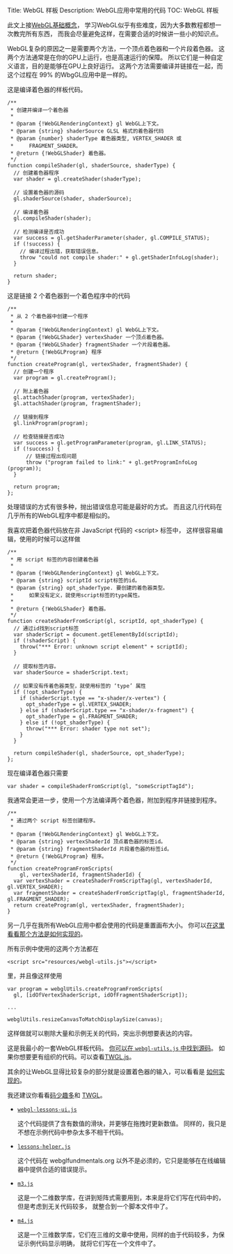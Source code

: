 Title: WebGL 样板
Description: WebGL应用中常用的代码
TOC: WebGL 样板


此文上接<a href="webgl-fundamentals.html">WebGL基础概念</a>，
学习WebGL似乎有些难度，因为大多数教程都想一次教完所有东西，
而我会尽量避免这样，在需要合适的时候讲一些小的知识点。

WebGL复杂的原因之一是需要两个方法，一个顶点着色器和一个片段着色器。
这两个方法通常是在你的GPU上运行，也是高速运行的保障。
所以它们是一种自定义语言，目的是能够在GPU上良好运行。
这两个方法需要编译并链接在一起，而这个过程在 99% 的WbgGL应用中是一样的。

这是编译着色器的样板代码。

    /**
     * 创建并编译一个着色器
     *
     * @param {!WebGLRenderingContext} gl WebGL上下文。
     * @param {string} shaderSource GLSL 格式的着色器代码
     * @param {number} shaderType 着色器类型, VERTEX_SHADER 或
     *     FRAGMENT_SHADER。
     * @return {!WebGLShader} 着色器。
     */
    function compileShader(gl, shaderSource, shaderType) {
      // 创建着色器程序
      var shader = gl.createShader(shaderType);

      // 设置着色器的源码
      gl.shaderSource(shader, shaderSource);

      // 编译着色器
      gl.compileShader(shader);

      // 检测编译是否成功
      var success = gl.getShaderParameter(shader, gl.COMPILE_STATUS);
      if (!success) {
        // 编译过程出错，获取错误信息。
        throw "could not compile shader:" + gl.getShaderInfoLog(shader);
      }

      return shader;
    }

这是链接 2 个着色器到一个着色程序中的代码

    /**
     * 从 2 个着色器中创建一个程序
     *
     * @param {!WebGLRenderingContext) gl WebGL上下文。
     * @param {!WebGLShader} vertexShader 一个顶点着色器。
     * @param {!WebGLShader} fragmentShader 一个片段着色器。
     * @return {!WebGLProgram} 程序
     */
    function createProgram(gl, vertexShader, fragmentShader) {
      // 创建一个程序
      var program = gl.createProgram();

      // 附上着色器
      gl.attachShader(program, vertexShader);
      gl.attachShader(program, fragmentShader);

      // 链接到程序
      gl.linkProgram(program);

      // 检查链接是否成功
      var success = gl.getProgramParameter(program, gl.LINK_STATUS);
      if (!success) {
          // 链接过程出现问题
          throw ("program failed to link:" + gl.getProgramInfoLog (program));
      }

      return program;
    };

处理错误的方式有很多种，抛出错误信息可能是最好的方式。
而且这几行代码在几乎所有的WebGL程序中都是相似的。

我喜欢把着色器代码放在非 JavaScript 代码的 &lt;script&gt; 标签中，
这样很容易编辑，使用的时候可以这样做

    /**
     * 用 script 标签的内容创建着色器
     *
     * @param {!WebGLRenderingContext} gl WebGL上下文。
     * @param {string} scriptId script标签的id。
     * @param {string} opt_shaderType. 要创建的着色器类型。
     *     如果没有定义，就使用script标签的type属性。
     *     
     * @return {!WebGLShader} 着色器。
     */
    function createShaderFromScript(gl, scriptId, opt_shaderType) {
      // 通过id找到script标签
      var shaderScript = document.getElementById(scriptId);
      if (!shaderScript) {
        throw("*** Error: unknown script element" + scriptId);
      }

      // 提取标签内容。
      var shaderSource = shaderScript.text;

      // 如果没有传着色器类型，就使用标签的 ‘type’ 属性
      if (!opt_shaderType) {
        if (shaderScript.type == "x-shader/x-vertex") {
          opt_shaderType = gl.VERTEX_SHADER;
        } else if (shaderScript.type == "x-shader/x-fragment") {
          opt_shaderType = gl.FRAGMENT_SHADER;
        } else if (!opt_shaderType) {
          throw("*** Error: shader type not set");
        }
      }

      return compileShader(gl, shaderSource, opt_shaderType);
    };

现在编译着色器只需要

    var shader = compileShaderFromScript(gl, "someScriptTagId");

我通常会更进一步，使用一个方法编译两个着色器，附加到程序并链接到程序。

    /**
     * 通过两个 script 标签创建程序。
     *
     * @param {!WebGLRenderingContext} gl WebGL上下文。
     * @param {string} vertexShaderId 顶点着色器的标签id。
     * @param {string} fragmentShaderId 片段着色器的标签id。
     * @return {!WebGLProgram} 程序。
     */
    function createProgramFromScripts(
        gl, vertexShaderId, fragmentShaderId) {
      var vertexShader = createShaderFromScriptTag(gl, vertexShaderId, gl.VERTEX_SHADER);
      var fragmentShader = createShaderFromScriptTag(gl, fragmentShaderId, gl.FRAGMENT_SHADER);
      return createProgram(gl, vertexShader, fragmentShader);
    }

另一几乎在我所有WebGL应用中都会使用的代码是重置画布大小。
你可以[在这里看看那个方法是如何实现的](webgl-resizing-the-canvas.html)。

所有示例中使用的这两个方法都在

    <script src="resources/webgl-utils.js"></script>

里，并且像这样使用

    var program = webglUtils.createProgramFromScripts(
      gl, [idOfVertexShaderScript, idOfFragmentShaderScript]);

    ...

    webglUtils.resizeCanvasToMatchDisplaySize(canvas);

这样做就可以剔除大量和示例无关的代码，突出示例想要表达的内容。

这是我最小的一套WebGL样板代码。
[你可以在 `webgl-utils.js` 中找到源码](../resources/webgl-utils.js)。
如果你想要更有组织的代码。可以查看[TWGL.js](https://twgljs.org)。

其余的让WebGL显得比较复杂的部分就是设置着色器的输入，可以看看是
<a href="webgl-how-it-works.html">如何实现的</a>。

我还建议你看看[码少趣多](webgl-less-code-more-fun.html)和
[TWGL](https://twgljs.org)。

*   [`webgl-lessons-ui.js`](../resources/webgl-lessons-ui.js)

    这个代码提供了含有数值的滑块，并更够在拖拽时更新数值。
    同样的，我只是不想在示例代码中参杂太多不相干代码。

*   [`lessons-helper.js`](../resources/lessons-helper.js)

    这个代码在 webglfundmentals.org 以外不是必须的，它只是能够在在线编辑器中提供合适的错误提示。

*   [`m3.js`](../resources/m3.js)

    这是一个二维数学库，在讲到矩阵式需要用到，本来是将它们写在代码中的，但是考虑到无关代码较多，
    就整合到一个脚本文件中了。

*   [`m4.js`](../resources/m4.js)

    这是一个三维数学库，它们在三维的文章中使用，同样的由于代码较多，为保证示例代码显示明确，
    就将它们写在一个文件中了。



